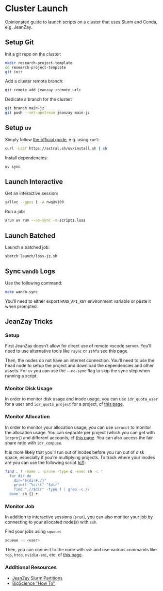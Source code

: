# Cluster Launch

Opinionated guide to launch scripts on a cluster that uses Slurm and Conda, e.g. JeanZay.

## Setup Git

Init a git repo on the cluster:

```bash
mkdir research-project-template
cd research-project-template
git init
```

Add a cluster remote branch:

```bash
git remote add jeanzay <remote_url>
```

Dedicate a branch for the cluster:

```bash
git branch main-jz
git push --set-upstream jeanzay main-jz
```

## Setup `uv`

Simply follow [the official guide](https://docs.astral.sh/uv/getting-started/installation/#standalone-installer), e.g. using `curl`:

```bash
curl -LsSf https://astral.sh/uv/install.sh | sh
```

Install dependencies:

```bash
uv sync
```

## Launch Interactive

Get an interactive session:

```bash
salloc --gpus 1 -A nwq@v100
```

Run a job:

```bash
srun uv run --no-sync -m scripts.loss
```

## Launch Batched

Launch a batched job:

```bash
sbatch launch/loss-jz.sh
```

## Sync `wandb` Logs

Use the following command:

```bash
make wandb-sync
```

You'll need to either export `WAND_API_KEY` environment variable or paste it when prompted.


## JeanZay Tricks

### Setup

First JeanZay doesn't allow for direct use of remote vscode server. You'll need to use alternative tools like `rsync` or `sshfs` see [this page](https://code.visualstudio.com/docs/remote/troubleshooting#_using-sshfs-to-access-files-on-your-remote-host).

Then, the nodes do not have an internet connection. You'll need to use the head node to setup the project and download the dependencies and other assets. For `uv` you can use the `--no-sync` flag to skip the sync step when running a script.

### Monitor Disk Usage

In order to monitor disk usage and inode usage, you can use `idr_quota_user` for a user and `idr_quota_project` for a project, cf [this page](http://www.idris.fr/eng/jean-zay/cpu/jean-zay-quota-eng.html).

### Monitor Allocation

In order to monitor your allocation usage, you can use `idracct` to monitor the allocation usage. You can separate per project (which you can get with `idrproj`) and different accounts, cf [this page](http://www.idris.fr/eng/jean-zay/cpu/jean-zay-cpu-doc_account-eng.html). You can also access the fair share ratio with `idr_compuse`.

It is more likely that you'll run out of inodes before you run out of disk space, especially if you're multiplying projects. To track where your inodes are you can use the following script ([cf](https://unix.stackexchange.com/questions/4105/how-do-i-count-all-the-files-recursively-through-directories)):

```bash
find . ! -name . -prune -type d -exec sh -c '
  for dir do
    dir="${dir#./}"
    printf "%s:\t" "$dir"
    find ".//$dir" -type f | grep -c //
  done' sh {} +
```

### Monitor Job

In addition to interactive sessions (`srun`), you can also monitor your job by connecting to your allocated node(s) with `ssh`.

Find your jobs using `squeue`:

```bash
squeue -u <user>
```

Then, you can connect to the node with `ssh` and use various commands like `top`, `htop`, `nvidia-smi`, etc, cf [this page](http://www.idris.fr/eng/jean-zay/jean-zay-connexion_ssh_noeud_calcul-eng.html).

### Additional Resources

- [JeanZay Slurm Partitions](http://www.idris.fr/eng/jean-zay/gpu/jean-zay-gpu-exec_partition_slurm-eng.html)
- [BigScience "How To"](https://github.com/bigscience-workshop/bigscience/blob/master/jz/slurm/README.md)
